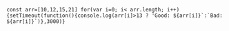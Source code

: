 `` const arr=[10,12,15,21] for(var i=0; i< arr.length; i++){setTimeout(function(){console.log(arr[i]>13 ? 'Good: ${arr[i]}`:`Bad: ${arr[i]}`)},3000)}  ``
